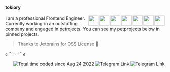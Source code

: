 #### tokiory

<div align="left">
  <img align="right" width="32px" src="https://cdn.jsdelivr.net/gh/devicons/devicon/icons/typescript/typescript-original.svg" />           
  <img align="right" width="32px" src="https://cdn.jsdelivr.net/gh/devicons/devicon/icons/javascript/javascript-original.svg" />
  <img align="right" width="32px" src="https://cdn.jsdelivr.net/gh/devicons/devicon/icons/go/go-original.svg" />
  <img align="right" width="32px" src="https://cdn.jsdelivr.net/gh/devicons/devicon@latest/icons/zig/zig-original.svg" />
</div>

<div align="left">
  <img align="right" width="32px" src="https://cdn.jsdelivr.net/gh/devicons/devicon/icons/vuejs/vuejs-original.svg" />
<img align="right" width="32px" src="https://cdn.jsdelivr.net/gh/devicons/devicon/icons/react/react-original.svg" />

<img align="right" width="32px" src="https://cdn.jsdelivr.net/gh/devicons/devicon/icons/svelte/svelte-original.svg" />
</div>



I am a professional Frontend Engineer. Сurrently working in an outstaffing company and engaged in petrojects. You can see my petprojects below in pinned projects.

> Thanks to Jetbrains for OSS License 💖

૮ ˶ᵔ ᵕ ᵔ˶ ა

<!-- Badges -->
<a href="https://t.me/tokiory">
  <img align="right" src="https://img.shields.io/badge/Telegram-2CA5E0?style=default&logo=telegram&logoColor=white" alt="Telegram Link">
</a>

<a href="mailto:tokiory.personal@gmail.com">
  <img align="right" src="https://img.shields.io/badge/Gmail-D14836?style=default&logo=gmail&logoColor=white" alt="Telegram Link">
</a>

<a href="https://wakatime.com/@c66660f7-b6cb-48e9-a197-f57d968fb0d0">
  <img align="right" src="https://wakatime.com/badge/user/c66660f7-b6cb-48e9-a197-f57d968fb0d0.svg?style=default" alt="Total time coded since Aug 24 2022" />
</a>
